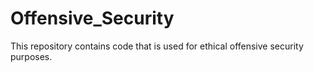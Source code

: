 # Offensive_Security
 This repository contains code that is used for ethical offensive security purposes. 
